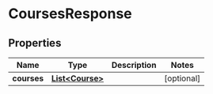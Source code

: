 

# CoursesResponse


## Properties

Name | Type | Description | Notes
------------ | ------------- | ------------- | -------------
**courses** | [**List&lt;Course&gt;**](Course.md) |  |  [optional]



